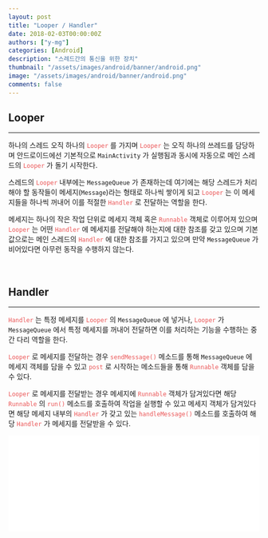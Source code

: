 ```yaml
---
layout: post
title: "Looper / Handler"
date: 2018-02-03T00:00:00Z
authors: ["y-mg"]
categories: [Android]
description: "스레드간의 통신을 위한 장치"
thumbnail: "/assets/images/android/banner/android.png"
image: "/assets/images/android/banner/android.png"
comments: false
---
```


## Looper
***
하나의 스레드 오직 하나의 <code style="color: #eb5657;">Looper</code> 를 가지며 <code style="color: #eb5657;">Looper</code> 는 오직 하나의 쓰레드를 담당하며 안드로이드에선 기본적으로 `MainActivity` 가 실행됨과 동시에 자동으로 메인 스레드의 <code style="color: #eb5657;">Looper</code> 가 돌기 시작한다.
<br/>

스레드의 <code style="color: #eb5657;">Looper</code> 내부에는 `MessageQueue` 가 존재하는데 여기에는 해당 스레드가 처리해야 할 동작들이 메세지(`Message`)라는 형태로 하나씩 쌓이게 되고 <code style="color: #eb5657;">Looper</code> 는 이 메세지들을 하나씩 꺼내어 이를 적절한 <code style="color: #eb5657;">Handler</code> 로 전달하는 역할을 한다. 
<br/>

메세지는 하나의 작은 작업 단위로 메세지 객체 혹은 <code style="color: #eb5657;">Runnable</code> 객체로 이루어져 있으며 <code style="color: #eb5657;">Looper</code> 는 어떤 <code style="color: #eb5657;">Handler</code> 에 메세지를 전달해야 하는지에 대한 참조를 갖고 있으며 기본값으로는 메인 스레드의 <code style="color: #eb5657;">Handler</code> 에 대한 참조를 가지고 있으며 만약 `MessageQueue` 가 비어있다면 아무런 동작을 수행하지 않는다.
<br/>
<br/>
<br/>



## Handler
***
<code style="color: #eb5657;">Handler</code> 는 특정 메세지를 <code style="color: #eb5657;">Looper</code> 의 `MessageQueue` 에 넣거나, <code style="color: #eb5657;">Looper</code> 가 `MessageQueue` 에서 특정 메세지를 꺼내어 전달하면 이를 처리하는 기능을 수행하는 중간 다리 역할을 한다.
<br/>

<code style="color: #eb5657;">Looper</code> 로 메세지를 전달하는 경우 <code style="color: #eb5657;">sendMessage()</code> 메소드를 통해 `MessageQueue` 에 메세지 객체를 담을 수 있고 <code style="color: #eb5657;">post</code> 로 시작하는 메소드들을 통해 <code style="color: #eb5657;">Runnable</code> 객체를 담을 수 있다.
<br/>

<code style="color: #eb5657;">Looper</code> 로 메세지를 전달받는 경우 메세지에 <code style="color: #eb5657;">Runnable</code> 객체가 담겨있다면 해당 <code style="color: #eb5657;">Runnable</code> 의 <code style="color: #eb5657;">run()</code> 메소드를 호출하여 작업을 실행할 수 있고 메세지 객체가 담겨있다면 해당 메세지 내부의 <code style="color: #eb5657;">Handler</code> 가 갖고 있는 <code style="color: #eb5657;">handleMessage()</code> 메소드를 호출하여 해당 <code style="color: #eb5657;">Handler</code> 가 메세지를 전달받을 수 있다.
<br/>

<div style="
background-color: #ffffff;
background-image: url(/assets/images/android/content/looper-and-handler.png);
background-size: contain;
background-repeat: no-repeat;
background-position: center center;
">
<img src="/assets/images/android/content/looper-and-handler.png" style="visibility: hidden;" />
</div>








